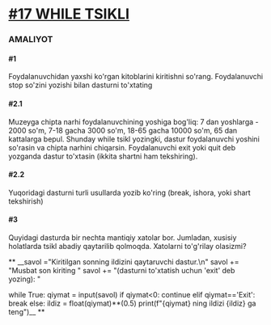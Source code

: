 [**<h1>#17 WHILE TSIKLI</h1>**](https://python.sariq.dev/while/17-while-loop#yana-input)

<h3>AMALIYOT</h3>

**<h4>#1</h4>**
Foydalanuvchidan yaxshi ko'rgan kitoblarini kiritishni so'rang. Foydalanuvchi stop so'zini yozishi bilan dasturni to'xtating

**<h4>#2.1</h4>**
Muzeyga chipta narhi foydalanuvchining yoshiga bog'liq: 7 dan yoshlarga - 2000 so'm, 7-18 gacha 3000 so'm, 18-65 gacha 10000 so'm, 65 dan kattalarga bepul. Shunday while tsikl yozingki, dastur foydalanuvchi yoshini so'rasin va chipta narhini chiqarsin. Foydalanuvchi exit yoki quit deb yozganda dastur to'xtasin (ikkita shartni ham tekshiring).

**<h4>#2.2</h4>**
Yuqoridagi dasturni turli usullarda yozib ko'ring (break, ishora, yoki shart tekshirish)

**<h4>#3</h4>**
Quyidagi dasturda bir nechta mantiqiy xatolar bor. Jumladan, xusisiy holatlarda tsikl abadiy qaytarilib qolmoqda. Xatolarni to'g'rilay olasizmi?


** __savol ="Kiritilgan sonning ildizini qaytaruvchi dastur.\n"
savol += "Musbat son kiriting "
savol += "(dasturni to'xtatish uchun 'exit' deb yozing): "

while True:
    qiymat = input(savol)
    if qiymat<0:
        continue
    elif qiymat=='Exit':
        break
    else:
        ildiz = float(qiymat)**(0.5)
        print(f"{qiymat} ning ildizi {ildiz} ga teng")__ **